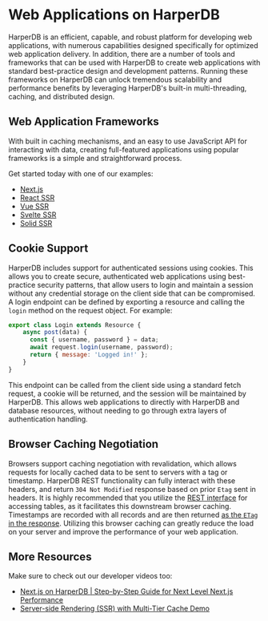 # Web Applications on HarperDB

HarperDB is an efficient, capable, and robust platform for developing web applications, with numerous capabilities designed
specifically for optimized web application delivery. In addition, there are a number of tools and frameworks that can be used
with HarperDB to create web applications with standard best-practice design and development patterns. Running these frameworks
on HarperDB can unlock tremendous scalability and performance benefits by leveraging HarperDB's built-in multi-threading,
caching, and distributed design.

## Web Application Frameworks

With built in caching mechanisms, and an easy to use JavaScript API for interacting with data, creating full-featured applications
using popular frameworks is a simple and straightforward process.

Get started today with one of our examples:

- [Next.js](https://github.com/HarperDB/nextjs-example)
- [React SSR](https://github.com/HarperDB/react-ssr-example)
- [Vue SSR](https://github.com/HarperDB/vue-ssr-example)
- [Svelte SSR](https://github.com/HarperDB/svelte-ssr-example)
- [Solid SSR](https://github.com/HarperDB/solid-ssr-example)

## Cookie Support

HarperDB includes support for authenticated sessions using cookies. This allows you to create secure, authenticated web applications
using best-practice security patterns, that allow users to login and maintain a session without any credential storage on the client side
that can be compromised. A login endpoint can be defined by exporting a resource and calling the `login` method on the request object. For example:

```javascript
export class Login extends Resource {
	async post(data) {
	  const { username, password } = data;
	  await request.login(username, password);
	  return { message: 'Logged in!' };
	}
}
```

This endpoint can be called from the client side using a standard fetch request, a cookie will be returned, and the session will be maintained by HarperDB.
This allows web applications to directly with HarperDB and database resources, without needing to go through extra layers of authentication handling.

## Browser Caching Negotiation

Browsers support caching negotiation with revalidation, which allows requests for locally cached data to be sent to servers with a tag or timestamp. HarperDB REST functionality can fully interact with these headers, and return `304 Not Modified` response based on prior `Etag` sent in headers. It is highly recommended that you utilize the [REST interface](../rest.md) for accessing tables, as it facilitates this downstream browser caching. Timestamps are recorded with all records and are then returned [as the `ETag` in the response](../rest.md#cachingconditional-requests). Utilizing this browser caching can greatly reduce the load on your server and improve the performance of your web application.

## More Resources

Make sure to check out our developer videos too:

- [Next.js on HarperDB | Step-by-Step Guide for Next Level Next.js Performance](https://youtu.be/GqLEwteFJYY)
- [Server-side Rendering (SSR) with Multi-Tier Cache Demo](https://youtu.be/L-tnBNhO9Fc)